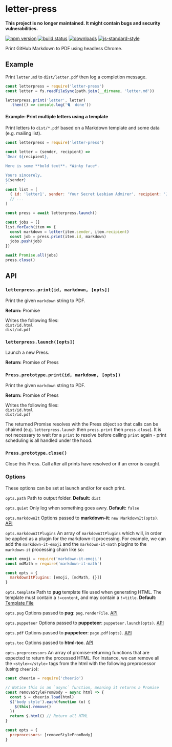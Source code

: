 # letter-press

**This project is no longer maintained. It might contain bugs and security vulnerabilities.**

[![npm version](https://img.shields.io/npm/v/letter-press.svg?style=flat-square)](https://npmjs.org/package/letter-press) [![build status](https://api.travis-ci.com/stefee/letter-press.svg?branch=latest)](https://travis-ci.com/stefee/letter-press)
[![downloads](https://img.shields.io/npm/dm/letter-press.svg?style=flat-square)](https://npmjs.org/package/letter-press) [![js-standard-style](https://img.shields.io/badge/code%20style-standard-brightgreen.svg?style=flat-square)](https://github.com/feross/standard)

Print GitHub Markdown to PDF using headless Chrome.

## Example

Print `letter.md` to `dist/letter.pdf` then log a completion message.

```js
const letterpress = require('letter-press')
const letter = fs.readFileSync(path.join(__dirname, 'letter.md'))

letterpress.print('letter', letter)
  .then(() => console.log('🐈  done'))
```

#### Example: Print multiple letters using a template

Print letters to `dist/*.pdf` based on a Markdown template and some data (e.g. mailing list).

```js
const letterpress = require('letter-press')

const letter = (sender, recipient) =>
`Dear ${recipient},

Here is some **bold text**. *Winky face*.

Yours sincerely,
${sender}
`
const list = [
  { id: 'letter1', sender: 'Your Secret Lesbian Admirer', recipient: 'John' }
  // ...
]

const press = await letterpress.launch()

const jobs = []
list.forEach(item => {
  const markdown = letter(item.sender, item.recipient)
  const job = press.print(item.id, markdown)
  jobs.push(job)
})

await Promise.all(jobs)
press.close()
```

## API

### `letterpress.print(id, markdown, [opts])`
Print the given `markdown` string to PDF.

**Return:** Promise

Writes the following files:<br>
`dist/id.html`<br>
`dist/id.pdf`

### `letterpress.launch([opts])`
Launch a new Press.

**Return:** Promise of Press

### `Press.prototype.print(id, markdown, [opts])`
Print the given `markdown` string to PDF.

**Return:** Promise of Press

Writes the following files:<br>
`dist/id.html`<br>
`dist/id.pdf`

The returned Promise resolves with the Press object so that calls can be chained (e.g. `letterpress.launch` then `press.print` then `press.close`). It is not necessary to wait for a `print` to resolve before calling `print` again - print scheduling is all handled under the hood.

### `Press.prototype.close()`
Close this Press. Call after all prints have resolved or if an error is caught.

### Options
These options can be set at launch and/or for each print.

`opts.path` Path to output folder. **Default:** `dist`

`opts.quiet` Only log when something goes awry. **Default:** `false`

`opts.markdownIt` Options passed to **markdown-it**: `new MarkdownIt(opts)`. [API](https://markdown-it.github.io/markdown-it/#MarkdownIt.new)

`opts.markdownItPlugins` An array of `markdownItPlugins` which will, in order be applied as a plugin for the markdown-it processing. For example, we can add the `markdown-it-emoji` and the `markdown-it-math` plugins to the `markdown-it` processing chain like so:

```js
const emoji = require('markdown-it-emoji')
const mdMath = require('markdown-it-math')

const opts = {
  markdownItPlugins: [emoji, [mdMath, {}]]
}
```

`opts.template` Path to **pug** template file used when generating HTML. The template must contain a `!=content`, and may contain a `!=title`. **Default:** [Template File](https://github.com/stefee/letter-press/blob/latest/ghmd.pug)

`opts.pug` Options passed to **pug**: `pug.renderFile`. [API](https://pugjs.org/api/reference.html#options)

`opts.puppeteer` Options passed to **puppeteer**: `puppeteer.launch(opts)`. [API](https://github.com/GoogleChrome/puppeteer/blob/master/docs/api.md#puppeteerlaunchoptions)

`opts.pdf` Options passed to **puppeteer**: `page.pdf(opts)`. [API](https://github.com/GoogleChrome/puppeteer/blob/master/docs/api.md#pagepdfoptions)

`opts.toc` Options passed to **html-toc**. [API](https://github.com/jonschlinkert/html-toc)

`opts.preprocessors` An array of promise-returning functions that are expected to return the processed HTML. For instance, we can remove all the `<style></style>` tags from the html with the following preprocessor (using `cheerio`):

```js
const cheerio = require('cheerio')

// Notice this is an `async` function, meaning it returns a Promise
const removeStyleFromBody = async html => {
  const $ = cheerio.load(html)
  $('body style').each(function (o) {
    $(this).remove()
  })
  return $.html() // Return all HTML
}

const opts = {
  preprocessors: [removeStyleFromBody]
}
```
